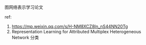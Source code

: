 图网络表示学习论文

ref: 
1. https://mp.weixin.qq.com/s/H-NM8XCZ8ln_nS44NN20Tg
2. Representation Learning for Attributed Multiplex Heterogeneous Network 分类
